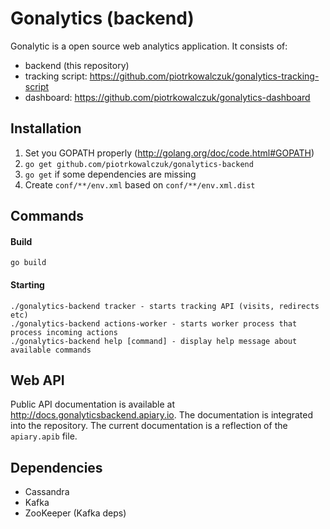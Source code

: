 Gonalytics (backend)
=============

Gonalytic is a open source web analytics application. It consists of:
- backend (this repository)
- tracking script: https://github.com/piotrkowalczuk/gonalytics-tracking-script
- dashboard: https://github.com/piotrkowalczuk/gonalytics-dashboard

Installation
------------
1. Set you GOPATH properly (http://golang.org/doc/code.html#GOPATH)
2. `go get github.com/piotrkowalczuk/gonalytics-backend`
3. `go get` if some dependencies are missing
4. Create `conf/**/env.xml` based on `conf/**/env.xml.dist`

Commands
--------

#### Build

    go build

#### Starting

    ./gonalytics-backend tracker - starts tracking API (visits, redirects etc)
    ./gonalytics-backend actions-worker - starts worker process that process incoming actions
    ./gonalytics-backend help [command] - display help message about available commands

Web API
--------
Public API documentation is available at http://docs.gonalyticsbackend.apiary.io. The documentation is integrated into the repository. The current documentation is a reflection of the `apiary.apib` file.

Dependencies
------------
- Cassandra
- Kafka
- ZooKeeper (Kafka deps)
